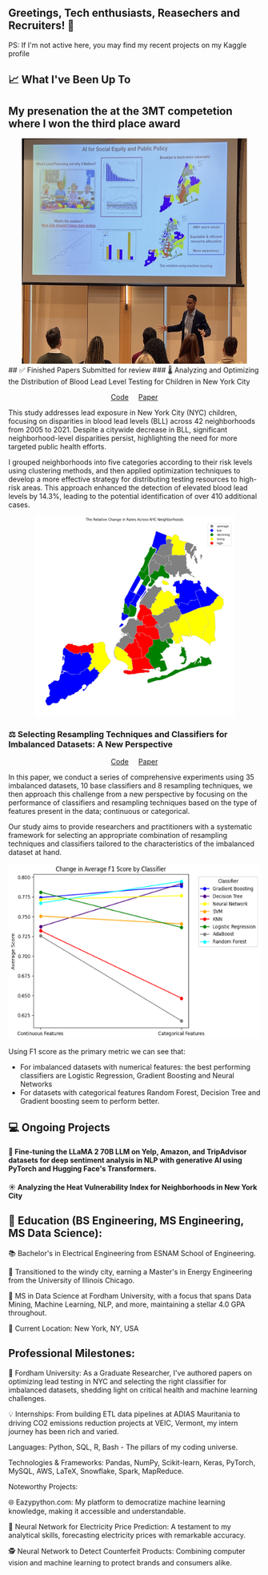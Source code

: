 ## Greetings, Tech enthusiasts, Reasechers and Recruiters! 👋

PS: If I'm not active here, you may find my recent projects on my Kaggle profile
## 📈 What I've Been Up To
## My presenation the at the 3MT competetion where I won the third place award 
<div align="center">
    <img src="https://github.com/afane/afane/blob/62c9b87c5d4978625448aa88abb235e6bf641c26/3mt.png" width="450" height="450">
</div>
## ✅  Finished Papers Submitted for review
### 🌡️ Analyzing and Optimizing the Distribution of Blood Lead Level Testing for Children in New York City
<p align="center">
    <a href="https://github.com/afane/BLLtesting_inNYC/blob/7e94e65883cd1e4962441e8669f91e3b89ba6ee4/BLL_paper.ipynb">Code</a> &nbsp;&nbsp;&nbsp; <a href="https://drive.google.com/file/d/1QHs9N8yAVW9inJrhglSRHrMrcPdASbrp/view?usp=sharing">Paper</a>
</p>


This study addresses lead exposure in New York City (NYC) children, focusing on disparities in
blood lead levels (BLL) across 42 neighborhoods from 2005 to 2021. Despite a citywide
decrease in BLL, significant neighborhood-level disparities persist, highlighting the need for
more targeted public health efforts.

I grouped neighborhoods into five categories according to their risk levels using clustering
methods, and then applied optimization techniques to develop a more effective strategy for
distributing testing resources to high-risk areas. This approach enhanced the detection of elevated
blood lead levels by 14.3%, leading to the potential identification of over 410 additional cases.
<div align="center">
    <img src="https://github.com/afane/afane/blob/c3f26125b5aab91bb1629e31e904557bb7e1c82e/map.png" width="400" height="400">
</div>


### ⚖️ Selecting Resampling Techniques and Classifiers for Imbalanced Datasets: A New Perspective
<p align="center">
    <a href="https://github.com/afane/Class_Imbalance/blob/4df3bfdcd15466a2a4dae819223c69ec878a42a3/Class_Imbalance_Analysis.ipynb">Code</a> &nbsp;&nbsp;&nbsp; <a href="https://drive.google.com/file/d/1NXpASGFljR84tY6Y_--XUsK4ORBFbS3y/view?usp=sharing">Paper</a>
</p>
In this paper, we conduct a series of comprehensive experiments using 35 imbalanced datasets, 10 base classifiers and 8 resampling techniques, we then approach this challenge from a new perspective  by focusing on the performance of classifiers and resampling techniques based on the type of features present in the data; continuous or categorical. 

Our study aims to provide researchers and practitioners with a systematic framework for selecting an appropriate combination of resampling techniques and classifiers tailored to the characteristics of the imbalanced dataset at hand.

<div align="center">
    <img src="https://github.com/afane/afane/blob/74cf718fa2d08157923fbc0d30953b6e445f293f/f11.png" width="600" height="350">
</div>

Using F1 score as the primary metric we can see that:

- For imbalanced datasets with numerical features: the best performing classifiers are Logistic Regression, Gradient Boosting and Neural Networks
- For datasets with categorical features Random Forest, Decision Tree and Gradient boosting seem to perform better.


## 💻 Ongoing Projects
#### 🤖  Fine-tuning the LLaMA 2 70B LLM on Yelp, Amazon, and TripAdvisor datasets for deep sentiment analysis in NLP with generative AI using PyTorch and Hugging Face's Transformers.

#### ☀️ Analyzing the Heat Vulnerability Index for Neighborhoods in New York City



## 🏫 Education (BS Engineering, MS Engineering, MS Data Science):

📚 Bachelor's in Electrical Engineering from ESNAM School of Engineering.

🔬 Transitioned to the windy city, earning a Master's in Energy Engineering from the University of Illinois Chicago.

🗽 MS in Data Science at Fordham University, with a focus that spans Data Mining, Machine Learning, NLP, and more, maintaining a stellar 4.0 GPA throughout.

📍 Current Location: New York, NY, USA

## Professional Milestones:
🚀 Fordham University: As a Graduate Researcher, I've authored papers on optimizing lead testing in NYC and selecting the right classifier for imbalanced datasets, shedding light on critical health and machine learning challenges.

💡 Internships: From building ETL data pipelines at ADIAS Mauritania to driving CO2 emissions reduction projects at VEIC, Vermont, my intern journey has been rich and varied.

Languages: Python, SQL, R, Bash - The pillars of my coding universe.

Technologies & Frameworks: Pandas, NumPy, Scikit-learn, Keras, PyTorch, MySQL, AWS, LaTeX, Snowflake, Spark, MapReduce.

Noteworthy Projects:

🌐 Eazypython.com: My platform to democratize machine learning knowledge, making it accessible and understandable.

🔋 Neural Network for Electricity Price Prediction: A testament to my analytical skills, forecasting electricity prices with remarkable accuracy.

🕵️ Neural Network to Detect Counterfeit Products: Combining computer vision and machine learning to protect brands and consumers alike.
